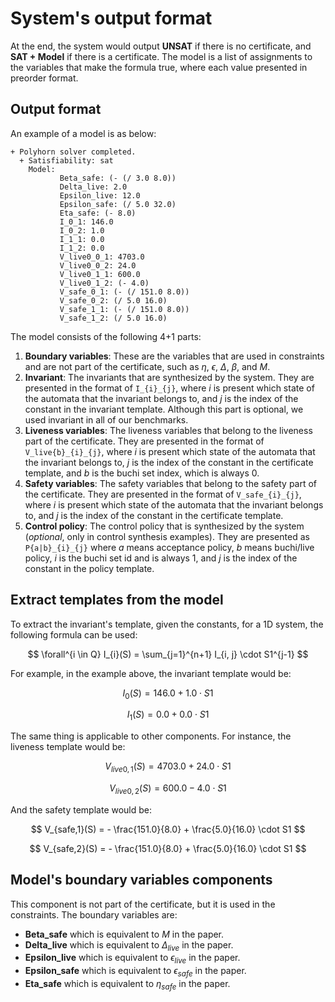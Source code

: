 # System's output format

At the end, the system would output **UNSAT** if there is no certificate, and **SAT + Model** if there is a certificate. 
The model is a list of assignments to the variables that make the formula true, where each value presented in preorder format.

## Output format

An example of a model is as below:

```text
+ Polyhorn solver completed.
  + Satisfiability: sat
    Model:
           Beta_safe: (- (/ 3.0 8.0))
           Delta_live: 2.0
           Epsilon_live: 12.0
           Epsilon_safe: (/ 5.0 32.0)
           Eta_safe: (- 8.0)
           I_0_1: 146.0
           I_0_2: 1.0
           I_1_1: 0.0
           I_1_2: 0.0
           V_live0_0_1: 4703.0
           V_live0_0_2: 24.0
           V_live0_1_1: 600.0
           V_live0_1_2: (- 4.0)
           V_safe_0_1: (- (/ 151.0 8.0))
           V_safe_0_2: (/ 5.0 16.0)
           V_safe_1_1: (- (/ 151.0 8.0))
           V_safe_1_2: (/ 5.0 16.0)
```

The model consists of the following 4+1 parts:
1. **Boundary variables**: These are the variables that are used in constraints and are not part of the certificate, such as $\eta$, $\epsilon$, $\Delta$, $\beta$, and $M$. 
2. **Invariant**: The invariants that are synthesized by the system. They are presented in the format of `I_{i}_{j}`, where $i$ is present which state of the automata that the invariant belongs to, and $j$ is the index of the constant in the invariant template. Although this part is optional, we used invariant in all of our benchmarks.
3. **Liveness variables**: The liveness variables that belong to the liveness part of the certificate. They are presented in the format of `V_live{b}_{i}_{j}`, where $i$ is present which state of the automata that the invariant belongs to, $j$ is the index of the constant in the certificate template, and $b$ is the buchi set index, which is always 0.
4. **Safety variables**: The safety variables that belong to the safety part of the certificate. They are presented in the format of `V_safe_{i}_{j}`, where $i$ is present which state of the automata that the invariant belongs to, and $j$ is the index of the constant in the certificate template.
5. **Control policy**: The control policy that is synthesized by the system (_optional_, only in control synthesis examples). They are presented as `P{a|b}_{i}_{j}` where $a$ means acceptance policy, $b$ means buchi/live policy, $i$ is the buchi set id and is always 1, and $j$ is the index of the constant in the policy template.


[//]: # (Remember that Delta_safe is hard-coded as 1, this should be mentioned somewhere.)

## Extract templates from the model

To extract the invariant's template, given the constants, for a 1D system, the following formula can be used:

$$
\forall^{i \in Q} I_{i}(S) = \sum_{j=1}^{n+1} I_{i, j} \cdot S1^{j-1}
$$

For example, in the example above, the invariant template would be:

$$
I_{0}(S) = 146.0 + 1.0 \cdot S1
$$

$$
I_{1}(S) = 0.0 + 0.0 \cdot S1
$$

The same thing is applicable to other components. For instance, the liveness template would be:

$$
V_{live0,1}(S) = 4703.0 + 24.0 \cdot S1
$$

$$
V_{live0,2}(S) = 600.0 - 4.0 \cdot S1
$$

And the safety template would be:

$$
V_{safe,1}(S) = - \frac{151.0}{8.0} + \frac{5.0}{16.0} \cdot S1
$$

$$
V_{safe,2}(S) = - \frac{151.0}{8.0} + \frac{5.0}{16.0} \cdot S1
$$

## Model's boundary variables components

This component is not part of the certificate, but it is used in the constraints. The boundary variables are:
- **Beta_safe** which is equivalent to $M$ in the paper.
- **Delta_live** which is equivalent to $\Delta_{live}$ in the paper.
- **Epsilon_live** which is equivalent to $\epsilon_{live}$ in the paper.
- **Epsilon_safe** which is equivalent to $\epsilon_{safe}$ in the paper.
- **Eta_safe** which is equivalent to $\eta_{safe}$ in the paper.
